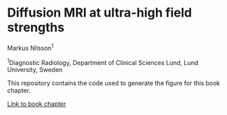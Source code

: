 # Diffusion MRI at ultra-high field strengths
Markus Nilsson<sup>1</sup>

<sup>1</sup>Diagnostic Radiology, Department of Clinical Sciences Lund, Lund University, Sweden



This repository contains the code used to generate the figure for this book chapter.

[Link to book chapter](https://www.sciencedirect.com/science/article/pii/B9780323998987000365#f0015)



